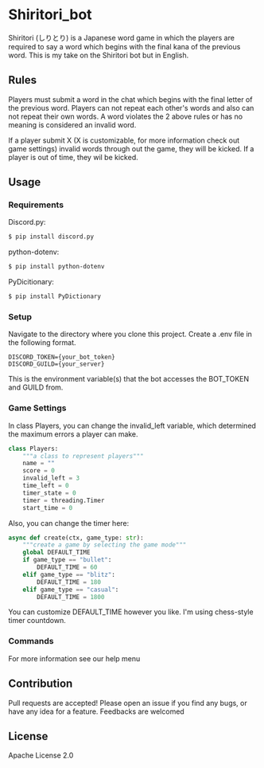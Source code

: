 # Shiritori_bot
Shiritori (しりとり) is a Japanese word game in which the players are required to say a word which begins with the final kana of the previous word.
This is my take on the Shiritori bot but in English.

## Rules
Players must submit a word in the chat which begins with the final letter of the previous word.
Players can not repeat each other's words and also can not repeat their own words.
A word violates the 2 above rules or has no meaning is considered an invalid word.

If a player submit X (X is customizable, for more information check out game settings) invalid words through out the game, they will be kicked.
If a player is out of time, they wil be kicked.

## Usage
### Requirements
Discord.py:
```bash
$ pip install discord.py
```

python-dotenv:
```bash
$ pip install python-dotenv
```

PyDicitionary:
```bash
$ pip install PyDictionary
```

### Setup
Navigate to the directory where you clone this project.
Create a .env file in the following format.

```
DISCORD_TOKEN={your_bot_token}
DISCORD_GUILD={your_server}
```

This is the environment variable(s) that the bot accesses the BOT_TOKEN and GUILD from.

### Game Settings

In class Players, you can change the invalid_left variable, which determined the maximum errors a player can make.

```python
class Players:
    """a class to represent players"""
    name = ""
    score = 0
    invalid_left = 3
    time_left = 0
    timer_state = 0
    timer = threading.Timer
    start_time = 0
```

Also, you can change the timer here:

```python
async def create(ctx, game_type: str):
    """create a game by selecting the game mode"""
    global DEFAULT_TIME
    if game_type == "bullet":
        DEFAULT_TIME = 60
    elif game_type == "blitz":
        DEFAULT_TIME = 180
    elif game_type == "casual":
        DEFAULT_TIME = 1800
```

You can customize DEFAULT_TIME however you like. I'm using chess-style timer countdown.

### Commands
For more information see our help menu

## Contribution
Pull requests are accepted! Please open an issue if you find any bugs, or have any idea for a feature. Feedbacks are welcomed

## License
Apache License 2.0











